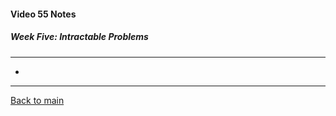 #### Video 55 Notes

##### Week Five: Intractable Problems
---
- 

---

[Back to main](https://github.com/rot0xd/Coursera/blob/master/Cryptography/I/README.md)


